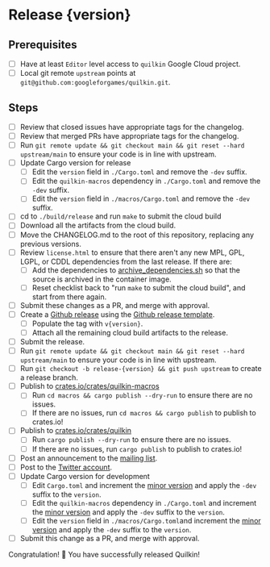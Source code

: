# Release {version}

## Prerequisites

- [ ] Have at least `Editor` level access to `quilkin` Google Cloud project.
- [ ] Local git remote `upstream` points at `git@github.com:googleforgames/quilkin.git`.

## Steps

- [ ] Review that closed issues have appropriate tags for the changelog.
- [ ] Review that merged PRs have appropriate tags for the changelog.
- [ ] Run `git remote update && git checkout main && git reset --hard upstream/main` to ensure your code is in line
  with upstream.
- [ ] Update Cargo version for release
    - [ ] Edit the `version` field in `./Cargo.toml` and remove the `-dev` suffix.
    - [ ] Edit the `quilkin-macros` dependency in `./Cargo.toml` and remove the `-dev` suffix.
    - [ ] Edit the `version` field in `./macros/Cargo.toml` and remove the `-dev` suffix.
- [ ] cd to `./build/release` and run `make` to submit the cloud build
- [ ] Download all the artifacts from the cloud build.
- [ ] Move the CHANGELOG.md to the root of this repository, replacing any previous versions.
- [ ] Review `license.html` to ensure that there aren't any new MPL, GPL, LGPL, or CDDL dependencies from the last 
  release. If there are:
    - [ ] Add the dependencies to
    [archive_dependencies.sh](https://github.com/googleforgames/quilkin/blob/main/build/release/archive_dependencies.sh) 
    so that the source is archived in the container image.
    - [ ] Reset checklist back to "run `make` to submit the cloud build", and start from there again.
- [ ] Submit these changes as a PR, and merge with approval.
- [ ] Create a [Github release](https://github.com/googleforgames/quilkin/releases/new) using the 
  [Github release template](./github-release.md).
    - [ ] Populate the tag with `v{version}`.
    - [ ] Attach all the remaining cloud build artifacts to the release.
- [ ] Submit the release.
- [ ] Run `git remote update && git checkout main && git reset --hard upstream/main` to ensure your code is in line
      with upstream.
- [ ] Run `git checkout -b release-{version} && git push upstream` to create a release branch.
- [ ] Publish to [crates.io/crates/quilkin-macros](https://crates.io/crates/quilkin-macros)
  - [ ] Run `cd macros && cargo publish --dry-run` to ensure there are no issues.
  - [ ] If there are no issues, run `cd macros && cargo publish` to publish to crates.io!
- [ ] Publish to [crates.io/crates/quilkin](https://crates.io/crates/quilkin)
    - [ ] Run `cargo publish --dry-run` to ensure there are no issues.
    - [ ] If there are no issues, run `cargo publish` to publish to crates.io!
- [ ] Post an announcement to the [mailing list](https://groups.google.com/g/quilkin-discuss).
- [ ] Post to the [Twitter account](https://twitter.com/quilkindev).
- [ ] Update Cargo version for development
    - [ ] Edit `Cargo.toml` and increment the [minor version](https://semver.org/) and apply the `-dev` suffix to the
       `version`.
    - [ ] Edit the `quilkin-macros` dependency in `./Cargo.toml` and increment the [minor version](https://semver.org/) 
       and apply the `-dev` suffix to the `version`.
    - [ ] Edit the `version` field in `./macros/Cargo.toml`and increment the [minor version](https://semver.org/)
       and apply the `-dev` suffix to the `version`.
- [ ] Submit this change as a PR, and merge with approval.

Congratulation! 🎉 You have successfully released Quilkin!

